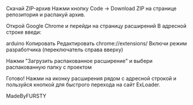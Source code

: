Скачай ZIP-архив
Нажми кнопку Code → Download ZIP на странице репозитория и распакуй архив.

Открой Google Chrome и перейди на страницу расширений
В адресной строке введи:

arduino
Копировать
Редактировать
chrome://extensions/
Включи режим разработчика (переключатель справа вверху)

Нажми "Загрузить распакованное расширение" и выбери распакованную папку с проектом

Готово!
Нажми на иконку расширения рядом с адресной строкой и пользуйся кнопкой для быстрого перехода на сайт ExLoader.

MadeByFURSTY
